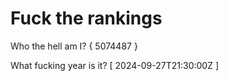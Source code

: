 # Fuck the rankings

Who the hell am I?
{ 5074487 }

What fucking year is it?
[ 2024-09-27T21:30:00Z ]

